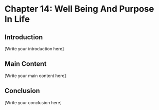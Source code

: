 # Chapter 14: Well Being And Purpose In Life

## Introduction

[Write your introduction here]

## Main Content

[Write your main content here]

## Conclusion

[Write your conclusion here]